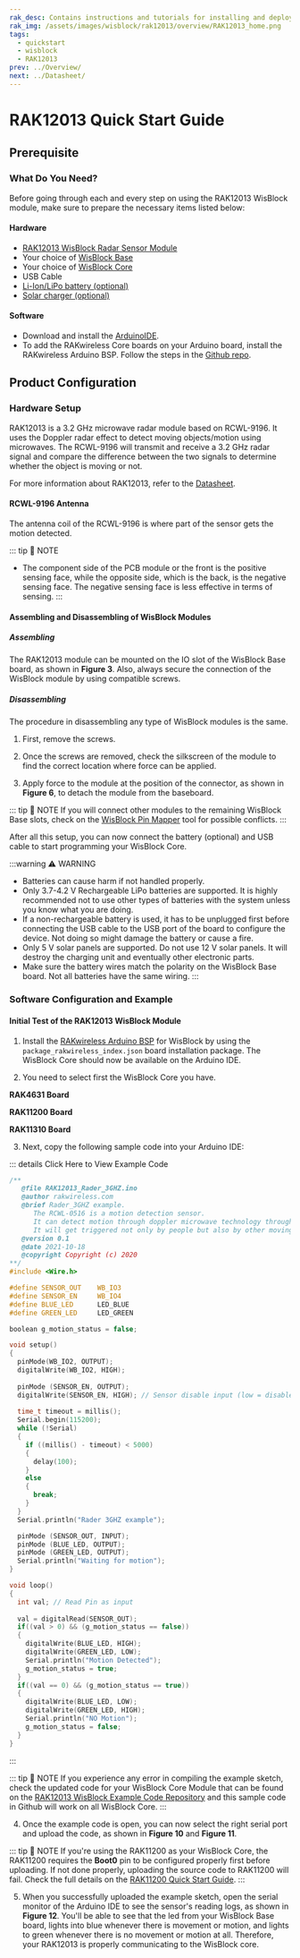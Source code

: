 ```yaml
---
rak_desc: Contains instructions and tutorials for installing and deploying your RAK12013. Instructions are written in a detailed and step-by-step manner for an easier experience in setting up your device. Aside from the hardware configuration, it also contains a software setup that includes detailed example codes that will help you get started.
rak_img: /assets/images/wisblock/rak12013/overview/RAK12013_home.png
tags:
  - quickstart
  - wisblock
  - RAK12013
prev: ../Overview/ 
next: ../Datasheet/ 
---
```


# RAK12013 Quick Start Guide

## Prerequisite

### What Do You Need?

Before going through each and every step on using the RAK12013 WisBlock module, make sure to prepare the necessary items listed below:

#### Hardware

- [RAK12013 WisBlock Radar Sensor Module](https://store.rakwireless.com/products/rak12013-wisblock-radar-sensor)
- Your choice of [WisBlock Base](https://store.rakwireless.com/collections/wisblock-base) 
- Your choice of [WisBlock Core](https://store.rakwireless.com/collections/wisblock-core)
- USB Cable
- [Li-Ion/LiPo battery (optional)](https://store.rakwireless.com/collections/wisblock-accessory/products/battery-connector-cable)
- [Solar charger (optional)](https://store.rakwireless.com/collections/wisblock-accessory/products/solar-panel-connector-cable)

#### Software

- Download and install the [ArduinoIDE](https://www.arduino.cc/en/Main/Software).
- To add the RAKwireless Core boards on your Arduino board, install the RAKwireless Arduino BSP. Follow the steps in the [Github repo](https://github.com/RAKWireless/RAKwireless-Arduino-BSP-Index).

## Product Configuration

### Hardware Setup

RAK12013 is a 3.2&nbsp;GHz microwave radar module based on RCWL-9196. It uses the Doppler radar effect to detect moving objects/motion using microwaves. The RCWL-9196 will transmit and receive a 3.2&nbsp;GHz radar signal and compare the difference between the two signals to determine whether the object is moving or not.

For more information about RAK12013, refer to the [Datasheet](../Datasheet/).

<rk-img
  src="/assets/images/wisblock/rak12013/quickstart/rak12013-assembly.png"
  width="50%"
  caption="RAK12013 connection to WisBlock Base"
/>

#### RCWL-9196 Antenna

<rk-img
  src="/assets/images/wisblock/rak12013/quickstart/rak12013-antenna.png"
  width="60%"
  caption="WisBlock Radar Sensor Antenna Coil"
/>

The antenna coil of the RCWL-9196 is where part of the sensor gets the motion detected.

::: tip 📝 NOTE
 - The component side of the PCB module or the front is the positive sensing face, while the opposite side, which is the back, is the negative sensing face. The negative sensing face is less effective in terms of sensing.
::: 

#### Assembling and Disassembling of WisBlock Modules

##### Assembling

The RAK12013 module can be mounted on the IO slot of the WisBlock Base board, as shown in **Figure 3**. Also, always secure the connection of the WisBlock module by using compatible screws.

<rk-img
  src="/assets/images/wisblock/rak12013/quickstart/mounting-mechanism.png"
  width="60%"
  caption="RAK12013 mounting connection to WisBlock Base module"
/>

##### Disassembling

The procedure in disassembling any type of WisBlock modules is the same. 

1. First, remove the screws.  

<rk-img
  src="/assets/images/wisblock/rak12013/quickstart/removing_screw.png"
  width="70%"
  caption="Removing screws from the WisBlock module"
/>

2. Once the screws are removed, check the silkscreen of the module to find the correct location where force can be applied.

<rk-img
  src="/assets/images/wisblock/rak12013/quickstart/detach_silkscreen.png"
  width="70%"
  caption="Detaching silkscreen on the WisBlock module"
/>

3. Apply force to the module at the position of the connector, as shown in **Figure 6**, to detach the module from the baseboard.

<rk-img
  src="/assets/images/wisblock/rak12013/quickstart/detach_module.png"
  width="70%"
  caption="Applying even forces on the proper location of a WisBlock module"
/>

::: tip 📝 NOTE
If you will connect other modules to the remaining WisBlock Base slots, check on the [WisBlock Pin Mapper](https://docs.rakwireless.com/Knowledge-Hub/Pin-Mapper/) tool for possible conflicts. 
:::

After all this setup, you can now connect the battery (optional) and USB cable to start programming your WisBlock Core.

:::warning ⚠️ WARNING
- Batteries can cause harm if not handled properly.
- Only 3.7-4.2&nbsp;V Rechargeable LiPo batteries are supported. It is highly recommended not to use other types of batteries with the system unless you know what you are doing.
- If a non-rechargeable battery is used, it has to be unplugged first before connecting the USB cable to the USB port of the board to configure the device. Not doing so might damage the battery or cause a fire.
- Only 5&nbsp;V solar panels are supported. Do not use 12&nbsp;V solar panels. It will destroy the charging unit and eventually other electronic parts.
- Make sure the battery wires match the polarity on the WisBlock Base board. Not all batteries have the same wiring.
:::

### Software Configuration and Example

#### Initial Test of the RAK12013 WisBlock Module

1. Install the [RAKwireless Arduino BSP](https://github.com/RAKWireless/RAKwireless-Arduino-BSP-Index) for WisBlock by using the `package_rakwireless_index.json` board installation package. The WisBlock Core should now be available on the Arduino IDE.

2. You need to select first the WisBlock Core you have.

**RAK4631 Board**

<rk-img
  src="/assets/images/wisblock/rak12013/quickstart/rak4631-board.png"
  width="100%"
  caption="Selecting RAK4631 as WisBlock Core"
/>

**RAK11200 Board**

<rk-img
  src="/assets/images/wisblock/rak12013/quickstart/rak11200-board.png"
  width="100%"
  caption="Selecting RAK11200 as WisBlock Core"
/>

**RAK11310 Board**

<rk-img
  src="/assets/images/wisblock/rak12013/quickstart/rak11310-board.png"
  width="100%"
  caption="Selecting RAK11310 as WisBlock Core"
/>

3. Next, copy the following sample code into your Arduino IDE:

::: details Click Here to View Example Code
```c
/**
   @file RAK12013_Rader_3GHZ.ino
   @author rakwireless.com
   @brief Rader_3GHZ example.
      The RCWL-0516 is a motion detection sensor. 
      It can detect motion through doppler microwave technology through walls or other materials. 
      It will get triggered not only by people but also by other moving objects.
   @version 0.1
   @date 2021-10-18
   @copyright Copyright (c) 2020
**/
#include <Wire.h>

#define SENSOR_OUT    WB_IO3
#define SENSOR_EN     WB_IO4
#define BLUE_LED      LED_BLUE
#define GREEN_LED     LED_GREEN

boolean g_motion_status = false;

void setup() 
{
  pinMode(WB_IO2, OUTPUT);
  digitalWrite(WB_IO2, HIGH);
  
  pinMode (SENSOR_EN, OUTPUT);
  digitalWrite(SENSOR_EN, HIGH); // Sensor disable input (low = disable)
  
  time_t timeout = millis();
  Serial.begin(115200);
  while (!Serial)
  {
    if ((millis() - timeout) < 5000)
    {
      delay(100);
    }
    else
    {
      break;
    }
  }
  Serial.println("Rader 3GHZ example");

  pinMode (SENSOR_OUT, INPUT); 
  pinMode (BLUE_LED, OUTPUT);  
  pinMode (GREEN_LED, OUTPUT);
  Serial.println("Waiting for motion");
}

void loop() 
{
  int val; // Read Pin as input
  
  val = digitalRead(SENSOR_OUT);
  if((val > 0) && (g_motion_status == false))
  {
    digitalWrite(BLUE_LED, HIGH);
    digitalWrite(GREEN_LED, LOW);
    Serial.println("Motion Detected");
    g_motion_status = true;
  }
  if((val == 0) && (g_motion_status == true))
  {
    digitalWrite(BLUE_LED, LOW);
    digitalWrite(GREEN_LED, HIGH);
    Serial.println("NO Motion"); 
    g_motion_status = false;
  }
}

```
:::

::: tip 📝 NOTE
If you experience any error in compiling the example sketch, check the updated code for your WisBlock Core Module that can be found on the [RAK12013 WisBlock Example Code Repository](https://github.com/RAKWireless/WisBlock/tree/master/examples/common/IO/RAK12013_Radar_3GHZ) and this sample code in Github will work on all WisBlock Core.
:::

4. Once the example code is open, you can now select the right serial port and upload the code, as shown in **Figure 10** and **Figure 11**.

::: tip 📝 NOTE
If you're using the RAK11200 as your WisBlock Core, the RAK11200 requires the **Boot0** pin to be configured properly first before uploading. If not done properly, uploading the source code to RAK11200 will fail. Check the full details on the [RAK11200 Quick Start Guide](https://docs.rakwireless.com/Product-Categories/WisBlock/RAK11200/Quickstart/#uploading-to-wisblock).
:::

<rk-img
  src="/assets/images/wisblock/rak12013/quickstart/rak4631-selectport.png"
  width="100%"
  caption="Selecting the correct Serial Port"
/>

<rk-img
  src="/assets/images/wisblock/rak12013/quickstart/rak4631-upload.png"
  width="100%"
  caption="Uploading the RAK12013 example code"
/>

5. When you successfully uploaded the example sketch, open the serial monitor of the Arduino IDE to see the sensor's reading logs, as shown in **Figure 12**. You'll be able to see that the led from your WisBlock Base board, lights into blue whenever there is movement or motion, and lights to green whenever there is no movement or motion at all. Therefore, your RAK12013 is properly communicating to the WisBlock core.

<rk-img
  src="/assets/images/wisblock/rak12013/quickstart/rak12013-serial.png"
  width="80%"
  caption="RAK12013 Radar Sensor readings"
/>